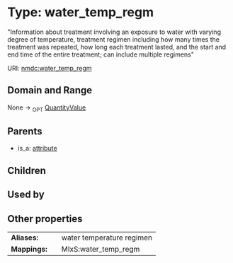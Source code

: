
# Type: water_temp_regm


"Information about treatment involving an exposure to water with varying degree of temperature, treatment regimen including how many times the treatment was repeated, how long each treatment lasted, and the start and end time of the entire treatment; can include multiple regimens"

URI: [nmdc:water_temp_regm](https://microbiomedata/meta/water_temp_regm)


## Domain and Range

None ->  <sub>OPT</sub> [QuantityValue](QuantityValue.md)

## Parents

 *  is_a: [attribute](attribute.md)

## Children


## Used by


## Other properties

|  |  |  |
| --- | --- | --- |
| **Aliases:** | | water temperature regimen |
| **Mappings:** | | MIxS:water_temp_regm |

